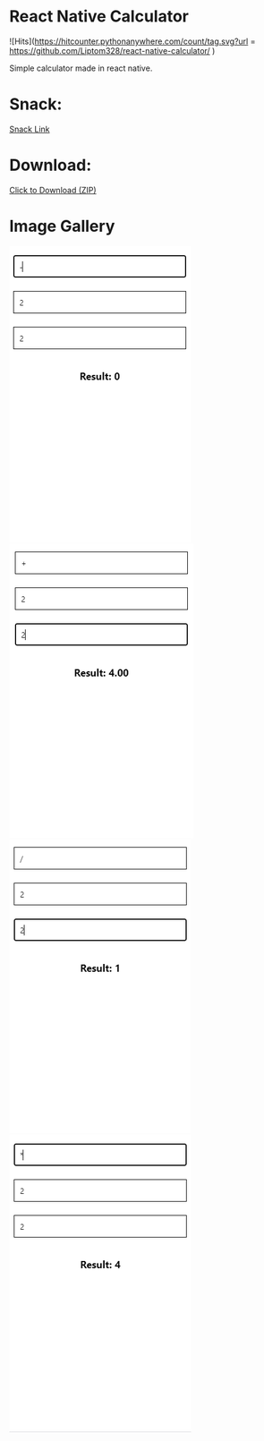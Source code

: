 # React Native Calculator

![Hits](https://hitcounter.pythonanywhere.com/count/tag.svg?url = https://github.com/Liptom328/react-native-calculator/ )

Simple calculator made in react native.

# Snack:

[Snack Link](https://snack.expo.dev/@lipton328/calculator-app)

# Download:

<a href="./download/calculator-app.zip" download>Click to Download (ZIP)</a>

# Image Gallery

<img src="./images/example.PNG" alt="example" /> <img src="./images/example1.PNG" alt="example1" /> <img src="./images/example2.PNG" alt="example2" /> <img src="./images/example3.PNG" alt="example3" />
